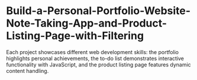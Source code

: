 # Build-a-Personal-Portfolio-Website-Note-Taking-App-and-Product-Listing-Page-with-Filtering
Each project showcases different web development skills: the portfolio highlights personal achievements, the to-do list demonstrates interactive functionality with JavaScript, and the product listing page features dynamic content handling. 
